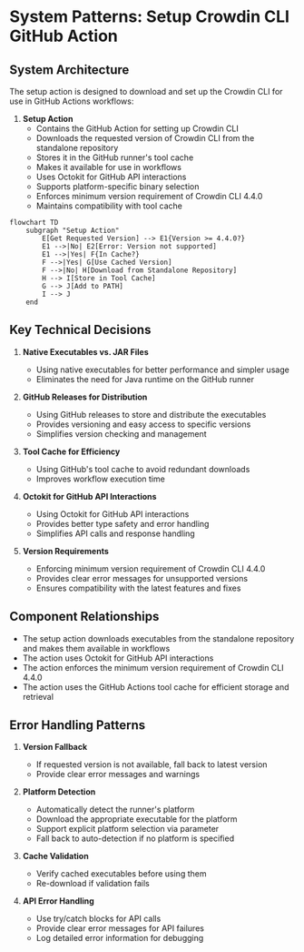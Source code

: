 # System Patterns: Setup Crowdin CLI GitHub Action

## System Architecture

The setup action is designed to download and set up the Crowdin CLI for use in GitHub Actions workflows:

1. **Setup Action**
   - Contains the GitHub Action for setting up Crowdin CLI
   - Downloads the requested version of Crowdin CLI from the standalone repository
   - Stores it in the GitHub runner's tool cache
   - Makes it available for use in workflows
   - Uses Octokit for GitHub API interactions
   - Supports platform-specific binary selection
   - Enforces minimum version requirement of Crowdin CLI 4.4.0
   - Maintains compatibility with tool cache

```mermaid
flowchart TD
    subgraph "Setup Action"
        E[Get Requested Version] --> E1{Version >= 4.4.0?}
        E1 -->|No| E2[Error: Version not supported]
        E1 -->|Yes| F{In Cache?}
        F -->|Yes| G[Use Cached Version]
        F -->|No| H[Download from Standalone Repository]
        H --> I[Store in Tool Cache]
        G --> J[Add to PATH]
        I --> J
    end
```

## Key Technical Decisions

1. **Native Executables vs. JAR Files**
   - Using native executables for better performance and simpler usage
   - Eliminates the need for Java runtime on the GitHub runner

2. **GitHub Releases for Distribution**
   - Using GitHub releases to store and distribute the executables
   - Provides versioning and easy access to specific versions
   - Simplifies version checking and management

3. **Tool Cache for Efficiency**
   - Using GitHub's tool cache to avoid redundant downloads
   - Improves workflow execution time

4. **Octokit for GitHub API Interactions**
   - Using Octokit for GitHub API interactions
   - Provides better type safety and error handling
   - Simplifies API calls and response handling

5. **Version Requirements**
   - Enforcing minimum version requirement of Crowdin CLI 4.4.0
   - Provides clear error messages for unsupported versions
   - Ensures compatibility with the latest features and fixes

## Component Relationships

- The setup action downloads executables from the standalone repository and makes them available in workflows
- The action uses Octokit for GitHub API interactions
- The action enforces the minimum version requirement of Crowdin CLI 4.4.0
- The action uses the GitHub Actions tool cache for efficient storage and retrieval

## Error Handling Patterns

1. **Version Fallback**
   - If requested version is not available, fall back to latest version
   - Provide clear error messages and warnings

2. **Platform Detection**
   - Automatically detect the runner's platform
   - Download the appropriate executable for the platform
   - Support explicit platform selection via parameter
   - Fall back to auto-detection if no platform is specified

3. **Cache Validation**
   - Verify cached executables before using them
   - Re-download if validation fails

4. **API Error Handling**
   - Use try/catch blocks for API calls
   - Provide clear error messages for API failures
   - Log detailed error information for debugging 